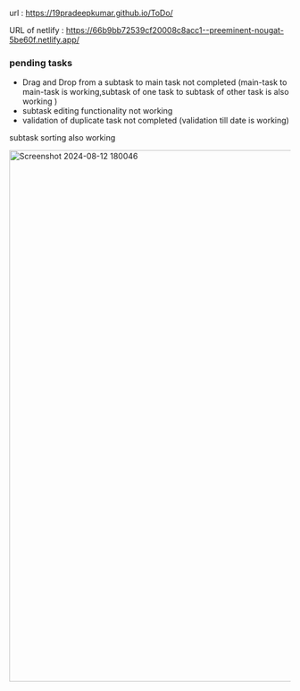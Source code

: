 url : https://19pradeepkumar.github.io/ToDo/

URL of netlify : https://66b9bb72539cf20008c8acc1--preeminent-nougat-5be60f.netlify.app/

<h3>pending tasks </h3>
<ul>
<li>Drag and Drop from a subtask to main task not completed (main-task to main-task is working,subtask of one task to subtask of other task is also working )</li>
<li>subtask editing functionality not working</li>
  <li>validation of duplicate task not completed (validation till date is working)</li>
</ul>
<p>subtask sorting also working</p>

<img width="950" alt="Screenshot 2024-08-12 180046" src="https://github.com/user-attachments/assets/6990b46d-a9a6-4f11-96e5-824bcabd4f60">
